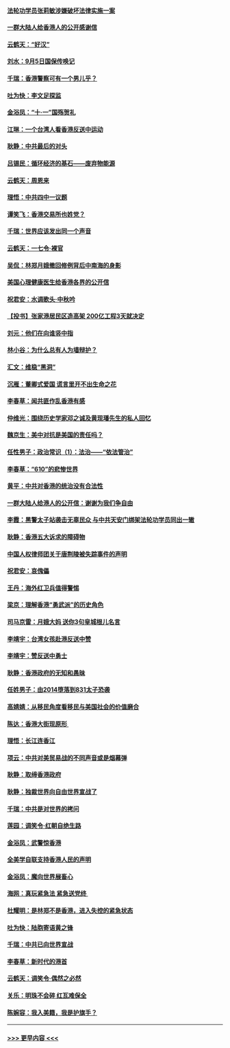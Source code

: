 #### [法轮功学员张莉敏涉嫌破坏法律实施一案](../pages/nsc993/n11517600.md?t=09130344) 
#### [一群大陆人给香港人的公开感谢信](../pages/nsc993/n11514797.md?t=09130344) 
#### [云鹤天：“好汉”](../pages/nsc993/n11513536.md?t=09130344) 
#### [刘水：9月5日国保传唤记](../pages/nsc993/n11513460.md?t=09130344) 
#### [千瑞：香港警察可有一个男儿乎？](../pages/nsc993/n11513109.md?t=09130344) 
#### [吐为快：李文足探监](../pages/nsc993/n11509622.md?t=09130344) 
#### [金浴凤：“十‧一”国殇贺礼](../pages/nsc993/n11509593.md?t=09130344) 
#### [江琳：一个台湾人看香港反送中运动](../pages/nsc993/n11509211.md?t=09130344) 
#### [耿静：中共最后的对头](../pages/nsc993/n11508308.md?t=09130344) 
#### [吕锡民：循环经济的基石——废弃物能源](../pages/nsc993/n11508212.md?t=09130344) 
#### [云鹤天：周恩来](../pages/nsc993/n11508055.md?t=09130344) 
#### [理悟：中共四中一议题](../pages/nsc993/n11507782.md?t=09130344) 
#### [谭笑飞：香港交易所也姓党？](../pages/nsc993/n11507753.md?t=09130344) 
#### [千瑞：世界应该发出同一个声音](../pages/nsc993/n11507290.md?t=09130344) 
#### [云鹤天：一七令‧裸官](../pages/nsc993/n11507177.md?t=09130344) 
#### [吴侃：林郑月娥撤回修例背后中南海的身影](../pages/nsc993/n11506876.md?t=09130344) 
#### [美国心理健康医生给香港各界的公开信](../pages/nsc993/n11506809.md?t=09130344) 
#### [祝君安：水调歌头‧中秋吟](../pages/nsc993/n11506758.md?t=09130344) 
#### [【投书】张家港居民区造高架 200亿工程3天就决定](../pages/nsc993/n11506682.md?t=09130344) 
#### [刘元：他们在向谁竖中指](../pages/nsc993/n11505384.md?t=09130344) 
#### [林小谷：为什么总有人为墙辩护？](../pages/nsc993/n11505226.md?t=09130344) 
#### [汇文：维稳“黑洞”](../pages/nsc993/n11504347.md?t=09130344) 
#### [沉雁：董卿式爱国 谎言里开不出生命之花](../pages/nsc993/n11503215.md?t=09130344) 
#### [李春草：闻共匪作乱香港有感](../pages/nsc993/n11503072.md?t=09130344) 
#### [仲维光：围绕历史学家邓之诚及黄现璠先生的私人回忆](../pages/nsc993/n11501330.md?t=09130344) 
#### [魏京生：美中对抗是美国的责任吗？](../pages/nsc993/n11500723.md?t=09130344) 
#### [任性男子：政治常识（1）：法治——“依法管治”](../pages/nsc993/n11500791.md?t=09130344) 
#### [李春草：“610”的悲惨世界](../pages/nsc993/n11501141.md?t=09130344) 
#### [黄平：中共对香港的统治没有合法性](../pages/nsc993/n11499473.md?t=09130344) 
#### [一群大陆人给港人的公开信：谢谢为我们争自由](../pages/nsc993/n11500402.md?t=09130344) 
#### [李霞：黑警太子站袭击无辜民众 与中共天安门绑架法轮功学员同出一辙](../pages/nsc993/n11499805.md?t=09130344) 
#### [耿静：香港五大诉求的障碍物](../pages/nsc993/n11497578.md?t=09130344) 
#### [中国人权律师团关于唐荆陵被失踪事件的声明](../pages/nsc993/n11500014.md?t=09130344) 
#### [祝君安：哀傀儡](../pages/nsc993/n11499776.md?t=09130344) 
#### [王丹：海外红卫兵值得警惕](../pages/nsc993/n11498138.md?t=09130344) 
#### [梁京：理解香港“勇武派”的历史角色](../pages/nsc993/n11498006.md?t=09130344) 
#### [司马京雷：月娥大妈  送你3句皇城根儿名言](../pages/nsc993/n11497885.md?t=09130344) 
#### [李靖宇：台湾女孩赴港反送中赞](../pages/nsc993/n11497721.md?t=09130344) 
#### [李靖宇：赞反送中勇士](../pages/nsc993/n11497452.md?t=09130344) 
#### [耿静：香港政府的无知和愚昧](../pages/nsc993/n11494238.md?t=09130344) 
#### [任姓男子：由2014堕落到831太子恐袭](../pages/nsc993/n11496683.md?t=09130344) 
#### [高婧婧：从移民角度看移民与美国社会的价值磨合](../pages/nsc993/n11495757.md?t=09130344) 
#### [陈达：香港大街现原形 ](../pages/nsc993/n11495441.md?t=09130344) 
#### [理悟：长江连香江](../pages/nsc993/n11495377.md?t=09130344) 
#### [项云：中共对美贸易战的不同声音或是烟幕弹](../pages/nsc993/n11494929.md?t=09130344) 
#### [耿静：取缔香港政府](../pages/nsc993/n11494218.md?t=09130344) 
#### [耿静：独裁世界向自由世界宣战了](../pages/nsc993/n11494190.md?t=09130344) 
#### [千瑞：中共是对世界的拷问](../pages/nsc993/n11493021.md?t=09130344) 
#### [莲园：调笑令‧红朝自绝生路](../pages/nsc993/n11493011.md?t=09130344) 
#### [金浴凤：武警惊香港](../pages/nsc993/n11492994.md?t=09130344) 
#### [全美学自联支持香港人民的声明](../pages/nsc993/n11492630.md?t=09130344) 
#### [金浴凤：魔向世界展畜心](../pages/nsc993/n11492599.md?t=09130344) 
#### [海网：真玩紧急法 紧急送党终 ](../pages/nsc993/n11492535.md?t=09130344) 
#### [杜耀明：是林郑不是香港，进入失控的紧急状态](../pages/nsc993/n11491420.md?t=09130344) 
#### [吐为快：陆胞寄语黄之锋](../pages/nsc993/n11491117.md?t=09130344) 
#### [千瑞：中共已向世界宣战](../pages/nsc993/n11490123.md?t=09130344) 
#### [李春草：新时代的港首](../pages/nsc993/n11489864.md?t=09130344) 
#### [云鹤天：调笑令·偶然之必然](../pages/nsc993/n11489701.md?t=09130344) 
#### [关乐：明珠不会碎 红瓦难保全](../pages/nsc993/n11489647.md?t=09130344) 
#### [陈婉容：我入美籍，我是护旗手？](../pages/nsc993/n11487908.md?t=09130344) 

----
#### [ >>> 更早内容 <<< ](../indexes/nsc993-earlier.md)
